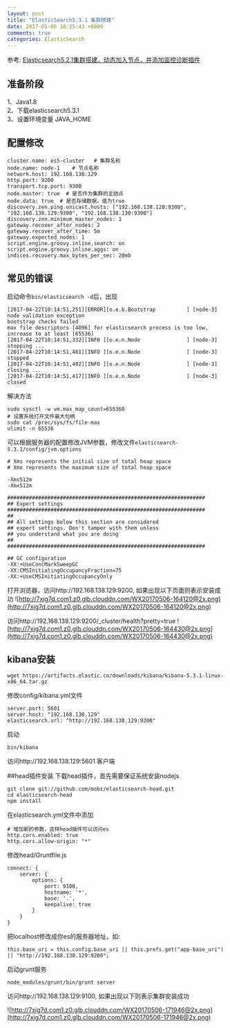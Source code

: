 ```yaml
---
layout: post
title: "ElasticSearch5.3.1 集群搭建"
date: 2017-05-06 16:25:43 +0800
comments: true
categories: ElasticSearch
---
```



参考: [Elasticsearch5.2.1集群搭建，动态加入节点，并添加监控诊断插件](http://blog.csdn.net/gamer_gyt/article/details/59077189)

<!--more-->

## 准备阶段
1、Java1.8  
2、下载elasticsearch5.3.1    
3、设置环境变量 JAVA_HOME


## 配置修改
```
cluster.name: es5-cluster   # 集群名称
node.name: node-1    # 节点名称
network.host: 192.168.138.129
http.port: 9200
transport.tcp.port: 9300
node.master: true  # 是否作为集群的主结点
node.data: true  # 是否存储数据，值为true
discovery.zen.ping.unicast.hosts: ["192.168.138.128:9300", "192.168.138.129:9300", "192.168.138.130:9300"]
discovery.zen.minimum_master_nodes: 1
gateway.recover_after_nodes: 2
gateway.recover_after_time: 5m
gateway.expected_nodes: 1
script.engine.groovy.inline.search: on
script.engine.groovy.inline.aggs: on
indices.recovery.max_bytes_per_sec: 20mb
```

## 常见的错误
启动命令`bin/elasticsearch -d`后，出现

```
[2017-04-22T10:14:51,251][ERROR][o.e.b.Bootstrap          ] [node-3] node validation exception
bootstrap checks failed
max file descriptors [4096] for elasticsearch process is too low, increase to at least [65536]
[2017-04-22T10:14:51,332][INFO ][o.e.n.Node               ] [node-3] stopping ...
[2017-04-22T10:14:51,401][INFO ][o.e.n.Node               ] [node-3] stopped
[2017-04-22T10:14:51,402][INFO ][o.e.n.Node               ] [node-3] closing ...
[2017-04-22T10:14:51,417][INFO ][o.e.n.Node               ] [node-3] closed
```

解决方法

```
sudo sysctl -w vm.max_map_count=655360
# 设置系统打开文件最大句柄
sudo cat /proc/sys/fs/file-max
ulimit -n 65536
```

可以根据服务器的配置修改JVM参数，修改文件`elasticsearch-5.3.1/config/jvm.options`

```
# Xms represents the initial size of total heap space
# Xmx represents the maximum size of total heap space

-Xms512m
-Xmx512m

################################################################
## Expert settings
################################################################
##
## All settings below this section are considered
## expert settings. Don't tamper with them unless
## you understand what you are doing
##
################################################################

## GC configuration
-XX:+UseConcMarkSweepGC
-XX:CMSInitiatingOccupancyFraction=75
-XX:+UseCMSInitiatingOccupancyOnly
```

打开浏览器，访问http://192.168.138.129:9200, 如果出现以下页面则表示安装成功
![http://7xig7d.com1.z0.glb.clouddn.com/WX20170506-164120@2x.png](http://7xig7d.com1.z0.glb.clouddn.com/WX20170506-164120@2x.png)

访问http://192.168.138.129:9200/_cluster/health?pretty=true
![http://7xig7d.com1.z0.glb.clouddn.com/WX20170506-164430@2x.png](http://7xig7d.com1.z0.glb.clouddn.com/WX20170506-164430@2x.png)

## kibana安装
```
wget https://artifacts.elastic.co/downloads/kibana/kibana-5.3.1-linux-x86_64.tar.gz
```

修改config/kibana.yml文件

```
server.port: 5601
server.host: "192.168.138.129"
elasticsearch.url: "http://192.168.138.129:9200"
```

启动

```
bin/kibana 
```

访问http://192.168.138.129:5601 客户端


##head插件安装
下载head插件，首先需要保证系统安装nodejs

```
git clone git://github.com/mobz/elasticsearch-head.git
cd elasticsearch-head
npm install
```

在elasticsearch.yml文件中添加

```
# 增加新的参数，这样head插件可以访问es
http.cors.enabled: true
http.cors.allow-origin: "*"
```

修改head/Gruntfile.js

```
connect: {
    server: {
        options: {
            port: 9100,
            hostname: '*',
            base: '.',
            keepalive: true
        }
    }
}
```

把localhost修改成你es的服务器地址，如:

```
this.base_uri = this.config.base_uri || this.prefs.get("app-base_uri") || "http://192.168.138.129:9200";
```

启动grunt服务

```
node_modules/grunt/bin/grunt server
```

访问http://192.168.138.129:9100, 如果出现以下则表示集群安装成功

![http://7xig7d.com1.z0.glb.clouddn.com/WX20170506-171946@2x.png](http://7xig7d.com1.z0.glb.clouddn.com/WX20170506-171946@2x.png)

